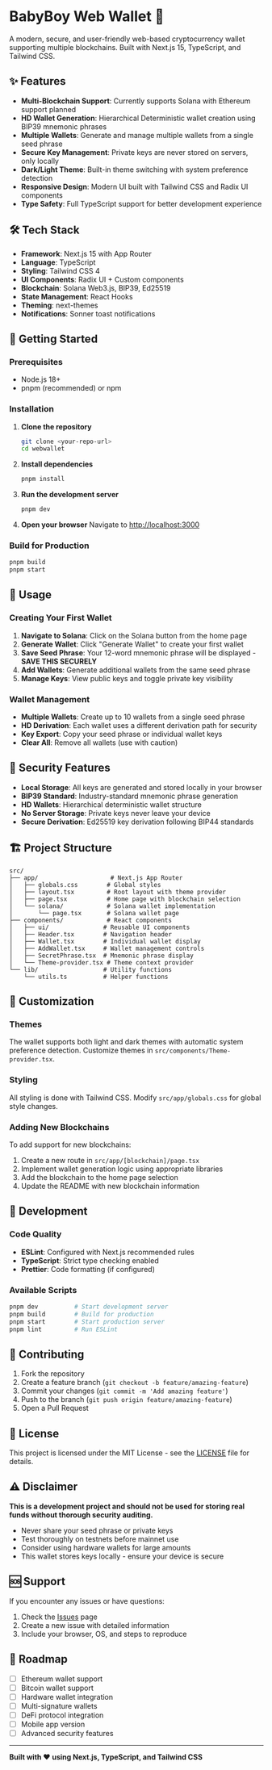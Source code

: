 # BabyBoy Web Wallet 🚀

A modern, secure, and user-friendly web-based cryptocurrency wallet supporting multiple blockchains. Built with Next.js 15, TypeScript, and Tailwind CSS.

## ✨ Features

- **Multi-Blockchain Support**: Currently supports Solana with Ethereum support planned
- **HD Wallet Generation**: Hierarchical Deterministic wallet creation using BIP39 mnemonic phrases
- **Multiple Wallets**: Generate and manage multiple wallets from a single seed phrase
- **Secure Key Management**: Private keys are never stored on servers, only locally
- **Dark/Light Theme**: Built-in theme switching with system preference detection
- **Responsive Design**: Modern UI built with Tailwind CSS and Radix UI components
- **Type Safety**: Full TypeScript support for better development experience

## 🛠️ Tech Stack

- **Framework**: Next.js 15 with App Router
- **Language**: TypeScript
- **Styling**: Tailwind CSS 4
- **UI Components**: Radix UI + Custom components
- **Blockchain**: Solana Web3.js, BIP39, Ed25519
- **State Management**: React Hooks
- **Theming**: next-themes
- **Notifications**: Sonner toast notifications

## 🚀 Getting Started

### Prerequisites

- Node.js 18+ 
- pnpm (recommended) or npm

### Installation

1. **Clone the repository**
   ```bash
   git clone <your-repo-url>
   cd webwallet
   ```

2. **Install dependencies**
   ```bash
   pnpm install
   ```

3. **Run the development server**
   ```bash
   pnpm dev
   ```

4. **Open your browser**
   Navigate to [http://localhost:3000](http://localhost:3000)

### Build for Production

```bash
pnpm build
pnpm start
```

## 📱 Usage

### Creating Your First Wallet

1. **Navigate to Solana**: Click on the Solana button from the home page
2. **Generate Wallet**: Click "Generate Wallet" to create your first wallet
3. **Save Seed Phrase**: Your 12-word mnemonic phrase will be displayed - **SAVE THIS SECURELY**
4. **Add Wallets**: Generate additional wallets from the same seed phrase
5. **Manage Keys**: View public keys and toggle private key visibility

### Wallet Management

- **Multiple Wallets**: Create up to 10 wallets from a single seed phrase
- **HD Derivation**: Each wallet uses a different derivation path for security
- **Key Export**: Copy your seed phrase or individual wallet keys
- **Clear All**: Remove all wallets (use with caution)

## 🔐 Security Features

- **Local Storage**: All keys are generated and stored locally in your browser
- **BIP39 Standard**: Industry-standard mnemonic phrase generation
- **HD Wallets**: Hierarchical deterministic wallet structure
- **No Server Storage**: Private keys never leave your device
- **Secure Derivation**: Ed25519 key derivation following BIP44 standards

## 🏗️ Project Structure

```
src/
├── app/                    # Next.js App Router
│   ├── globals.css        # Global styles
│   ├── layout.tsx         # Root layout with theme provider
│   ├── page.tsx           # Home page with blockchain selection
│   └── solana/            # Solana wallet implementation
│       └── page.tsx       # Solana wallet page
├── components/            # React components
│   ├── ui/               # Reusable UI components
│   ├── Header.tsx        # Navigation header
│   ├── Wallet.tsx        # Individual wallet display
│   ├── AddWallet.tsx     # Wallet management controls
│   ├── SecretPhrase.tsx  # Mnemonic phrase display
│   └── Theme-provider.tsx # Theme context provider
└── lib/                  # Utility functions
    └── utils.ts          # Helper functions
```

## 🎨 Customization

### Themes
The wallet supports both light and dark themes with automatic system preference detection. Customize themes in `src/components/Theme-provider.tsx`.

### Styling
All styling is done with Tailwind CSS. Modify `src/app/globals.css` for global style changes.

### Adding New Blockchains
To add support for new blockchains:

1. Create a new route in `src/app/[blockchain]/page.tsx`
2. Implement wallet generation logic using appropriate libraries
3. Add the blockchain to the home page selection
4. Update the README with new blockchain information

## 🧪 Development

### Code Quality
- **ESLint**: Configured with Next.js recommended rules
- **TypeScript**: Strict type checking enabled
- **Prettier**: Code formatting (if configured)

### Available Scripts
```bash
pnpm dev          # Start development server
pnpm build        # Build for production
pnpm start        # Start production server
pnpm lint         # Run ESLint
```

## 🤝 Contributing

1. Fork the repository
2. Create a feature branch (`git checkout -b feature/amazing-feature`)
3. Commit your changes (`git commit -m 'Add amazing feature'`)
4. Push to the branch (`git push origin feature/amazing-feature`)
5. Open a Pull Request

## 📄 License

This project is licensed under the MIT License - see the [LICENSE](LICENSE) file for details.

## ⚠️ Disclaimer

**This is a development project and should not be used for storing real funds without thorough security auditing.**

- Never share your seed phrase or private keys
- Test thoroughly on testnets before mainnet use
- Consider using hardware wallets for large amounts
- This wallet stores keys locally - ensure your device is secure

## 🆘 Support

If you encounter any issues or have questions:

1. Check the [Issues](../../issues) page
2. Create a new issue with detailed information
3. Include your browser, OS, and steps to reproduce

## 🔮 Roadmap

- [ ] Ethereum wallet support
- [ ] Bitcoin wallet support
- [ ] Hardware wallet integration
- [ ] Multi-signature wallets
- [ ] DeFi protocol integration
- [ ] Mobile app version
- [ ] Advanced security features

---

**Built with ❤️ using Next.js, TypeScript, and Tailwind CSS**
